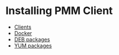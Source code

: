<div class="section"  id="pmm-deploying-client"></div>

# Installing PMM Client

- [Clients](clients.md)
- [Docker](client/install-client-docker.md)
- [DEB packages](client-install-apt.md)
- [YUM packages](client-install-yum.md)
